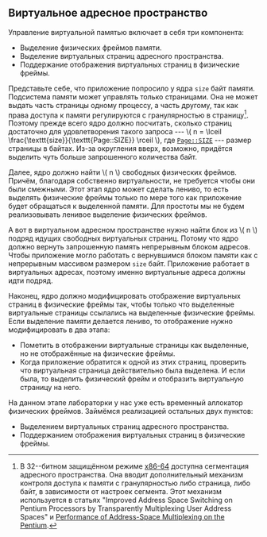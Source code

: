 ## Виртуальное адресное пространство

Управление виртуальной памятью включает в себя три компонента:

- Выделение физических фреймов памяти.
- Выделение виртуальных страниц адресного пространства.
- Поддержание отображения виртуальных страниц в физические фреймы.

Представьте себе, что приложение попросило у ядра `size` байт памяти.
Подсистема памяти может управлять только страницами.
Она не может выдать часть страницы одному процессу, а часть другому, так как права доступа к памяти регулируются с гранулярностью в страницу[^1].
Поэтому прежде всего ядро должно посчитать, сколько страниц достаточно для удовлетворения такого запроса ---
\\( n = \lceil \frac{\texttt{size}}{\texttt{Page::SIZE}} \rceil \\), где
[`Page::SIZE`](../../doc/ku/memory/frage/struct.Frage.html#associatedconstant.SIZE) ---
размер страницы в байтах.
Из-за округления вверх, возможно, придётся выделить чуть больше запрошенного количества байт.

Далее, ядро должно найти \\( n \\) свободных физических фреймов.
Причём, благодаря собственно виртуальности, не требуется чтобы они были смежными.
Этот этап ядро может сделать лениво, то есть выделять физические фреймы только по мере того как приложение будет обращаться к выделенной памяти.
Для простоты мы не будем реализовывать ленивое выделение физических фреймов.

А вот в виртуальном адресном пространстве нужно найти блок из \\( n \\) подряд идущих свободных виртуальных страниц.
Потому что ядро должно вернуть запрошенную память непрерывным блоком адресов.
Чтобы приложение могло работать с вернувшимся блоком памяти как с непрерывным массивом размером `size` байт.
Приложение работает в виртуальных адресах, поэтому именно виртуальные адреса должны идти подряд.

Наконец, ядро должно модифицировать отображение виртуальных страниц в физические фреймы так,
чтобы только что выделенные виртуальные страницы ссылались на выделенные физические фреймы.
Если выделение памяти делается лениво, то отображение нужно модифицировать в два этапа:

- Пометить в отображении виртуальные страницы как выделенные, но не отображённые на физические фреймы.
- Когда приложение обратится к одной из этих страниц, проверить что виртуальная страница действительно была выделена. И если была, то выделить физический фрейм и отобразить виртуальную страницу на него.

На данном этапе лабораторки у нас уже есть временный аллокатор физических фреймов.
Займёмся реализацией остальных двух пунктов:

- Выделением виртуальных страниц адресного пространства.
- Поддержанием отображения виртуальных страниц в физические фреймы.

> [^1]: В 32--битном защищённом режиме [x86-64](https://en.wikipedia.org/wiki/X86-64) доступна сегментация адресного пространства. Она вводит дополнительный механизм контроля доступа к памяти с гранулярностью либо страница, либо байт, в зависимости от настроек сегмента. Этот механизм используется в статьях "Improved Address Space Switching on Pentium Processors by Transparently Multiplexing User Address Spaces" и [Performance of Address-Space Multiplexing on the Pentium](https://haeberlen.cis.upenn.edu/papers/smallspaces-tr.pdf).
